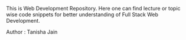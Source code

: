 This is Web Development Repository.
Here one can find lecture or topic wise code snippets for better understanding of Full Stack Web Development.

Author : Tanisha Jain 
